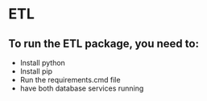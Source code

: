 # ETL

## To run the ETL package, you need to:
- Install python
- Install pip
- Run the requirements.cmd file
- have both database services running
